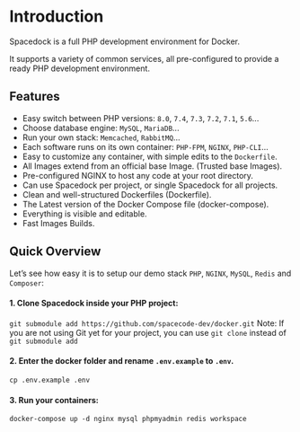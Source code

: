 # Introduction
Spacedock is a full PHP development environment for Docker.

It supports a variety of common services, all pre-configured to provide a ready PHP development environment.

## Features
- Easy switch between PHP versions: `8.0`, `7.4`, `7.3`, `7.2`, `7.1`, `5.6`...
- Choose database engine: `MySQL`, `MariaDB`...
- Run your own stack: `Memcached`, `RabbitMQ`...
- Each software runs on its own container: `PHP-FPM`, `NGINX`, `PHP-CLI`...
- Easy to customize any container, with simple edits to the `Dockerfile`.
- All Images extend from an official base Image. (Trusted base Images).
- Pre-configured NGINX to host any code at your root directory.
- Can use Spacedock per project, or single Spacedock for all projects. 
- Clean and well-structured Dockerfiles (Dockerfile).
- The Latest version of the Docker Compose file (docker-compose).
- Everything is visible and editable.
- Fast Images Builds.

## Quick Overview
Let’s see how easy it is to setup our demo stack `PHP`, `NGINX`, `MySQL`, `Redis` and `Composer`:

#### 1. Clone Spacedock inside your PHP project:
`git submodule add https://github.com/spacecode-dev/docker.git`
Note: If you are not using Git yet for your project, you can use `git clone` instead of `git submodule add`

#### 2. Enter the docker folder and rename `.env.example` to `.env`.
`cp .env.example .env`

#### 3. Run your containers:
`docker-compose up -d nginx mysql phpmyadmin redis workspace`
